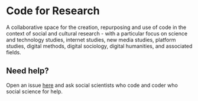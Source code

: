 # Code for Research

A collaborative space for the creation, repurposing and use of code in the context of social and cultural research - with a particular focus on science and technology studies, internet studies, new media studies, platform studies, digital methods, digital sociology, digital humanities, and associated fields.

## Need help?

Open an issue [here](https://github.com/PublicDataLab/social-scientists-who-code/issues) and ask social scientists who code and coder who social science for help.
